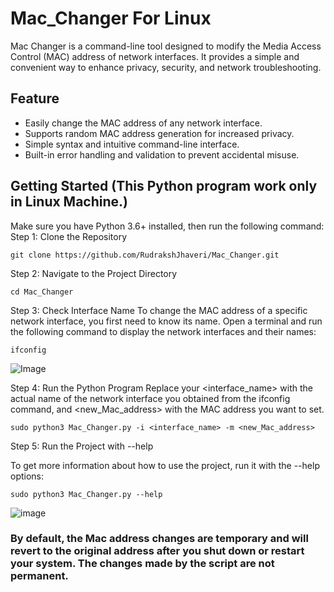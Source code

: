 # Mac_Changer For Linux
Mac Changer is a command-line tool designed to modify the Media Access Control (MAC) address of network interfaces. It provides a simple and convenient way to enhance privacy, security, and network troubleshooting.

## Feature

- Easily change the MAC address of any network interface.
- Supports random MAC address generation for increased privacy.
- Simple syntax and intuitive command-line interface.
- Built-in error handling and validation to prevent accidental misuse.

## Getting Started (This Python program work only in Linux Machine.)

Make sure you have Python 3.6+ installed, then run the following command:
Step 1: Clone the Repository
```
git clone https://github.com/RudrakshJhaveri/Mac_Changer.git
```
Step 2: Navigate to the Project Directory
```
cd Mac_Changer
```
Step 3: Check Interface Name
To change the MAC address of a specific network interface, you first need to know its name. Open a terminal and run the following command to display the network interfaces and their names:
```
ifconfig
```
![Image](https://github.com/RudrakshJhaveri/Mac_Changer/assets/140316405/e6f12068-7271-4c36-b418-c0ee21a4a3b1)

Step 4: Run the Python Program
Replace your <interface_name> with the actual name of the network interface you obtained from the ifconfig command, and <new_Mac_address> with the MAC address you want to set.
```
sudo python3 Mac_Changer.py -i <interface_name> -m <new_Mac_address>
```

Step 5: Run the Project with --help

To get more information about how to use the project, run it with the --help options:
```
sudo python3 Mac_Changer.py --help
```
![image](https://github.com/RudrakshJhaveri/Mac_Changer/assets/140316405/7dec3fda-7339-4faf-a6e8-0a13d3fed97f)

### By default, the Mac address changes are temporary and will revert to the original address after you shut down or restart your system. The changes made by the script are not permanent.
